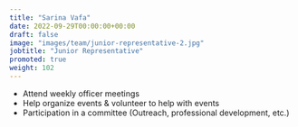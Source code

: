 ```yaml
---
title: "Sarina Vafa"
date: 2022-09-29T00:00:00+00:00
draft: false
image: "images/team/junior-representative-2.jpg"
jobtitle: "Junior Representative"
promoted: true
weight: 102
---
```


- Attend weekly officer meetings
- Help organize events & volunteer to help with events
- Participation in a committee (Outreach, professional development, etc.)
